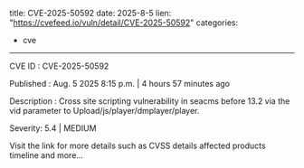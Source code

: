  
title: CVE-2025-50592
date: 2025-8-5
lien: "https://cvefeed.io/vuln/detail/CVE-2025-50592"
categories:
  - cve
---

CVE ID : CVE-2025-50592

Published :  Aug. 5
2025
8:15 p.m. | 4 hours
57 minutes ago

Description : Cross site scripting vulnerability in seacms before 13.2 via the vid parameter to Upload/js/player/dmplayer/player.

Severity: 5.4 | MEDIUM

Visit the link for more details
such as CVSS details
affected products
timeline
and more...
